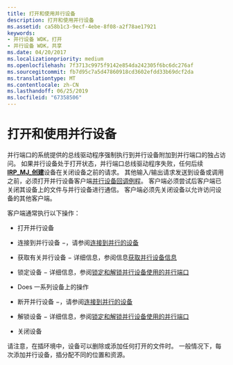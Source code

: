 ```yaml
---
title: 打开和使用并行设备
description: 打开和使用并行设备
ms.assetid: ca58b1c3-9ecf-4ebe-8f08-a2f78ae17921
keywords:
- 并行设备 WDK，打开
- 并行设备 WDK，共享
ms.date: 04/20/2017
ms.localizationpriority: medium
ms.openlocfilehash: 7f3713c9975f9142e854da242305f6bc6dc276af
ms.sourcegitcommit: fb7d95c7a5d47860918cd3602efdd33b69dcf2da
ms.translationtype: MT
ms.contentlocale: zh-CN
ms.lasthandoff: 06/25/2019
ms.locfileid: "67358506"
---
```

# <a name="opening-and-using-a-parallel-device"></a>打开和使用并行设备





并行端口的系统提供的总线驱动程序强制执行到并行设备附加到并行端口的独占访问。 如果并行设备处于打开状态，并行端口总线驱动程序失败，任何后续[ **IRP\_MJ\_创建**](https://docs.microsoft.com/previous-versions/ff544131(v=vs.85))设备在关闭设备之前的请求。 其他输入/输出请求发送到设备或调用之前，必须打开并行设备客户端[并行设备回调例程](https://docs.microsoft.com/windows-hardware/drivers/ddi/content/index)。 客户端必须尝试后客户端已关闭其设备上的文件与并行设备进行通信。 客户端必须先关闭设备以允许访问设备的其他客户端。

客户端通常执行以下操作：

-   打开并行设备

-   连接到并行设备 −，请参阅[连接到并行的设备](connecting-to-a-parallel-device.md)

-   获取有关并行设备 − 详细信息，参阅信息[获取并行设备信息](obtaining-information-about-a-parallel-device.md)

-   锁定设备 − 详细信息，参阅[锁定和解锁并行设备使用的并行端口](locking-and-unlocking-a-parallel-port-for-use-by-a-parallel-device.md)

-   Does 一系列设备上的操作

-   断开并行设备 −，请参阅[连接到并行的设备](connecting-to-a-parallel-device.md)

-   解锁设备 − 详细信息，参阅[锁定和解锁并行设备使用的并行端口](locking-and-unlocking-a-parallel-port-for-use-by-a-parallel-device.md)

-   关闭设备

请注意，在插环境中，设备可以删除或添加任何打开的文件时。 一般情况下，每次添加并行设备，插分配不同的位置和资源。

 

 




